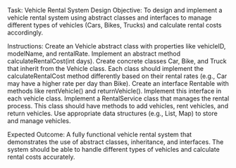 Task: Vehicle Rental System Design
Objective: To design and implement a vehicle rental system using abstract classes and interfaces to manage different types of vehicles (Cars, Bikes, Trucks) and calculate rental costs accordingly.


Instructions:
Create an Vehicle abstract class with properties like vehicleID, modelName, and rentalRate. Implement an abstract method calculateRentalCost(int days).
Create concrete classes Car, Bike, and Truck that inherit from the Vehicle class. Each class should implement the calculateRentalCost method differently based on their rental rates (e.g., Car may have a higher rate per day than Bike).
Create an interface Rentable with methods like rentVehicle() and returnVehicle(). Implement this interface in each vehicle class.
Implement a RentalService class that manages the rental process. This class should have methods to add vehicles, rent vehicles, and return vehicles. Use appropriate data structures (e.g., List, Map) to store and manage vehicles.

Expected Outcome:
A fully functional vehicle rental system that demonstrates the use of abstract classes, inheritance, and interfaces. The system should be able to handle different types of vehicles and calculate rental costs accurately.

